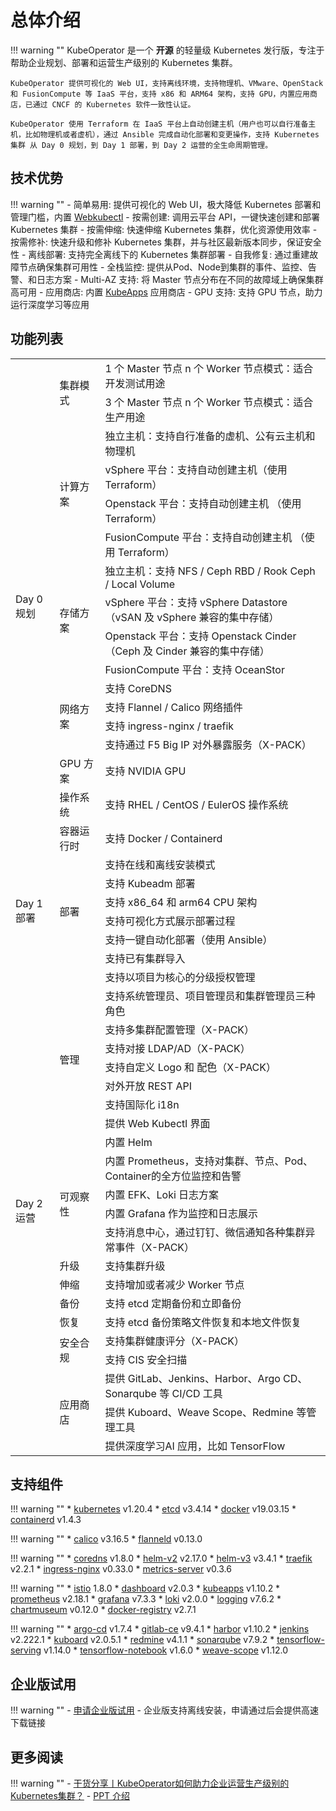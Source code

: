 
# 总体介绍

!!! warning ""
    KubeOperator 是一个 **开源** 的轻量级 Kubernetes 发行版，专注于帮助企业规划、部署和运营生产级别的 Kubernetes 集群。

    KubeOperator 提供可视化的 Web UI，支持离线环境，支持物理机、VMware、OpenStack 和 FusionCompute 等 IaaS 平台，支持 x86 和 ARM64 架构，支持 GPU，内置应用商店，已通过 CNCF 的 Kubernetes 软件一致性认证。  

    KubeOperator 使用 Terraform 在 IaaS 平台上自动创建主机（用户也可以自行准备主机，比如物理机或者虚机），通过 Ansible 完成自动化部署和变更操作，支持 Kubernetes 集群 从 Day 0 规划，到 Day 1 部署，到 Day 2 运营的全生命周期管理。  

## 技术优势

!!! warning ""
    -  简单易用: 提供可视化的 Web UI，极大降低 Kubernetes 部署和管理门槛，内置 [Webkubectl](https://github.com/KubeOperator/webkubectl)
    -  按需创建: 调用云平台 API，一键快速创建和部署 Kubernetes 集群
    -  按需伸缩: 快速伸缩 Kubernetes 集群，优化资源使用效率
    -  按需修补: 快速升级和修补 Kubernetes 集群，并与社区最新版本同步，保证安全性
    -  离线部署: 支持完全离线下的 Kubernetes 集群部署
    -  自我修复: 通过重建故障节点确保集群可用性
    -  全栈监控: 提供从Pod、Node到集群的事件、监控、告警、和日志方案
    -  Multi-AZ 支持: 将 Master 节点分布在不同的故障域上确保集群高可用
    -  应用商店: 内置 [KubeApps](https://github.com/kubeapps/kubeapps) 应用商店
    -  GPU 支持: 支持 GPU 节点，助力运行深度学习等应用


## 功能列表

<table>
    <tr>
        <td rowspan="17">Day 0 规划</td>
        </td>
        <td rowspan="2">集群模式
        </td>
        <td>1 个 Master 节点 n 个 Worker 节点模式：适合开发测试用途
        </td>
    </tr>
    <tr>
        <td>3 个 Master 节点 n 个 Worker 节点模式：适合生产用途
        </td>
    </tr>
    <tr>
        <td rowspan="4">计算方案
        </td>
        <td>独立主机：支持自行准备的虚机、公有云主机和物理机
        </td>
    </tr>
    <tr>
        <td>vSphere 平台：支持自动创建主机（使用 Terraform）
        </td>
    </tr>
    <tr>
        <td>Openstack 平台：支持自动创建主机 （使用 Terraform）
        </td>
    </tr>
    <tr>
        <td>FusionCompute 平台：支持自动创建主机 （使用 Terraform）
        </td>
    </tr>
    <tr>
        <td rowspan="4">存储方案
        </td>
        <td>独立主机：支持 NFS / Ceph RBD / Rook Ceph / Local Volume
        </td>
    </tr>
    <tr>
        <td>vSphere 平台：支持 vSphere Datastore （vSAN 及 vSphere 兼容的集中存储）
        </td>
    </tr>
    <tr>
        <td>Openstack 平台：支持 Openstack Cinder （Ceph 及 Cinder 兼容的集中存储）
        </td>
    </tr>
    <tr>
        <td>FusionCompute 平台：支持 OceanStor
        </td>
    </tr>
    <tr>
        <td rowspan="4">网络方案
        </td>
        <td>支持 CoreDNS
        </td>
    </tr>
    <tr>
        <td>支持 Flannel / Calico 网络插件
        </td>
    </tr>
    <tr>
        <td>支持 ingress-nginx / traefik
        </td>
    </tr>
    <tr>
        <td>支持通过 F5 Big IP 对外暴露服务（X-PACK）
        </td>
    </tr>
    <tr>
        <td>GPU 方案
        </td>
        <td>支持 NVIDIA GPU
        </td>
    </tr>
    <tr>
        <td>操作系统
        </td>
        <td>支持 RHEL / CentOS / EulerOS 操作系统
        </td>
    </tr>
    <tr>
        <td>容器运行时
        </td>
        <td>支持 Docker / Containerd
        </td>
    </tr>
    <tr>
        <td rowspan="6">Day 1 部署
        </td>
        <td rowspan="6">部署
        </td>
        <td>支持在线和离线安装模式
        </td>         
    </tr>
    <tr>
        <td>支持 Kubeadm 部署
        </td>
    </tr>
    <tr>
        <td>支持 x86_64 和 arm64 CPU 架构
        </td>
    </tr>
    <tr>
        <td>支持可视化方式展示部署过程
        </td>
    </tr>
    <tr>
        <td>支持一键自动化部署（使用 Ansible）
        </td>
    </tr>
    <tr>
        <td>支持已有集群导入
        </td>
    </tr>
    <tr>
        <td rowspan="22">Day 2 运营
        </td>
        <td rowspan="9">管理
        </td>
        <td>支持以项目为核心的分级授权管理
        </td>    
    </tr>
    <tr>
        <td>支持系统管理员、项目管理员和集群管理员三种角色
        </td>
    </tr>
    <tr>
         <td>支持多集群配置管理（X-PACK）
        </td>
    </tr>
    <tr>
        <td>支持对接 LDAP/AD（X-PACK）
        </td>
    </tr>
    <tr>
        <td>支持自定义 Logo 和 配色（X-PACK）
        </td>
    </tr>
     <tr>
        <td>对外开放 REST API
        </td>
    </tr>
    <tr>
        <td>支持国际化 i18n
        </td>
    </tr>
    <tr>
        <td>提供 Web Kubectl 界面
        </td>
    </tr>
    <tr>
        <td>内置 Helm
        </td>
    </tr>
    <tr>
        <td rowspan="4">可观察性
        </td>
        <td>内置 Prometheus，支持对集群、节点、Pod、Container的全方位监控和告警
        </td>
    </tr>
     <tr>
        <td>内置 EFK、Loki 日志方案
        </td>
    </tr>
    <tr>
        <td>内置 Grafana 作为监控和日志展示
        </td>
    </tr>
    <tr>
        <td>支持消息中心，通过钉钉、微信通知各种集群异常事件（X-PACK）
        </td>
    </tr>
    <tr>
        <td>升级
        </td>
        <td>支持集群升级
        </td>
    </tr>
    <tr>
        <td>伸缩
        </td>
        <td>支持增加或者减少 Worker 节点
        </td>
    </tr>
    <tr>
        <td>备份
        </td>
        <td>支持 etcd 定期备份和立即备份
        </td>
    </tr>
    <tr>
        <td>恢复
        </td>
        <td>支持 etcd 备份策略文件恢复和本地文件恢复
        </td>
    </tr>
    <tr>
        <td  rowspan="2">安全合规
        </td>
         <td>支持集群健康评分（X-PACK）
        </td>
    </tr>
    <tr>
        <td>支持 CIS 安全扫描
        </td>
    </tr>
    <tr>
        <td rowspan="3">应用商店
        </td>
        <td>提供 GitLab、Jenkins、Harbor、Argo CD、Sonarqube 等 CI/CD 工具
        </td>
    </tr>
    <tr>
        <td>提供 Kuboard、Weave Scope、Redmine 等管理工具
        </td>
    </tr>
    <tr>
        <td>提供深度学习AI 应用，比如 TensorFlow
        </td>
    </tr>
 </table>

## 支持组件

!!! warning ""
    * [kubernetes](https://github.com/kubernetes/kubernetes) v1.20.4
    * [etcd](https://github.com/coreos/etcd) v3.4.14
    * [docker](https://www.docker.com/) v19.03.15
    * [containerd](https://containerd.io/) v1.4.3

!!! warning ""
    * [calico](https://github.com/projectcalico/calico) v3.16.5
    * [flanneld](https://github.com/coreos/flannel) v0.13.0

!!! warning ""
    * [coredns](https://github.com/coredns/coredns) v1.8.0
    * [helm-v2](https://github.com/helm/helm) v2.17.0
    * [helm-v3](https://github.com/helm/helm) v3.4.1
    * [traefik](https://github.com/containous/traefik) v2.2.1
    * [ingress-nginx](https://github.com/kubernetes/ingress-nginx) v0.33.0
    * [metrics-server](https://github.com/kubernetes-sigs/metrics-server) v0.3.6

!!! warning ""
    * [istio](https://github.com/istio/istio) 1.8.0
    * [dashboard](https://github.com/kubernetes/dashboard) v2.0.3
    * [kubeapps](https://github.com/kubeapps/kubeapps) v1.10.2
    * [prometheus](https://github.com/prometheus/prometheus) v2.18.1
    * [grafana](https://github.com/grafana/grafana) v7.3.3
    * [loki](https://github.com/grafana/loki) v2.0.0
    * [logging](https://github.com/elastic/elasticsearch) v7.6.2
    * [chartmuseum](https://github.com/helm/chartmuseum) v0.12.0
    * [docker-registry](https://github.com/docker/distribution) v2.7.1

!!! warning ""
    * [argo-cd](https://github.com/argoproj/argo-cd) v1.7.4
    * [gitlab-ce](https://about.gitlab.com) v9.4.1
    * [harbor](https://github.com/goharbor/harbor) v1.10.2
    * [jenkins](https://github.com/jenkinsci/jenkins) v2.222.1
    * [kuboard](https://github.com/eip-work/kuboard-press) v2.0.5.1
    * [redmine](https://github.com/redmine/redmine) v4.1.1
    * [sonarqube](https://github.com/SonarSource/sonarqube) v7.9.2
    * [tensorflow-serving](https://github.com/tensorflow/serving) v1.14.0
    * [tensorflow-notebook](https://github.com/tensorflow/tensorflow) v1.6.0
    * [weave-scope](https://github.com/weaveworks/scope) v1.12.0
    
## 企业版试用

!!! warning ""
    - [申请企业版试用](https://jinshuju.net/f/qc6g44)
    - 企业版支持离线安装，申请通过后会提供高速下载链接

## 更多阅读

!!! warning ""
    - [干货分享丨KubeOperator如何助力企业运营生产级别的Kubernetes集群？](https://blog.fit2cloud.com/?p=1255)
    - [PPT 介绍](https://kubeoperator.io/download/KubeOperator_Intro.pdf)
